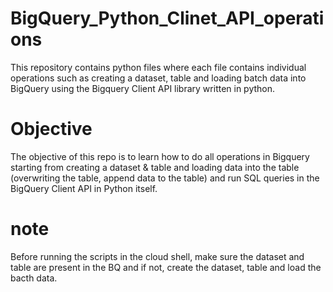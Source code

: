 # BigQuery_Python_Clinet_API_operations
This repository contains python files where each file contains individual operations such as creating a dataset, table and loading batch data into BigQuery using the Bigquery Client API library written in python.

# Objective 
The objective of this repo is to learn how to do all operations in Bigquery starting from creating a dataset & table and loading data into the table (overwriting the table, append data to the table) and run SQL queries in the BigQuery Client API in Python itself. 

# note 
Before running the scripts in the cloud shell, make sure the dataset and table are present in the BQ and if not, create the dataset, table and load the bacth data. 
